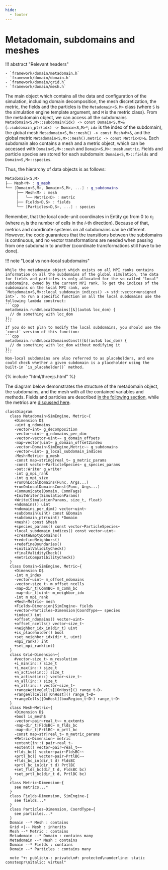 ```yaml
---
hide:
  - footer
---
```


# Metadomain, subdomains and meshes

!!! abstract "Relevant headers"

    - `framework/domain/metadomain.h`
    - `framework/domain/domain.h`
    - `framework/domain/grid.h`
    - `framework/domain/mesh.h`

The main object which contains all the data and configuration of the simulation, including domain decomposition, the mesh discretization, the metric, the fields and the particles is the `Metadomain<S,M>` class (where `S` is the simulation engine template argument, and `M` is the metric class). From the metadomain object, we can access all the subdomains `Metadomain<S,M>::subdomain(idx) -> const Domain<S,M>&` (`::subdomain_ptr(idx) -> Domain<S,M>*`; `idx` is the index of the subdomain), the global mesh `Metadomain<S,M>::mesh() -> const Mesh<M>&`, and the global metric `Metadomain<S,M>::mesh().metric -> const Metric<D>&`. Each subdomain also contains a mesh and a metric object, which can be accessed with `Domain<S,M>::mesh` and `Domain<S,M>::mesh.metric`. Fields and particle species are stored for each subdomain: `Domain<S,M>::fields` and `Domain<S,M>::species`. 

Thus, the hierarchy of data objects is as follows:

```c++
Metadomain<S,M>
├── Mesh<M> : g_mesh
└── [Domain<S,M>, Domain<S,M>, ...] : g_subdomains
     ├── Mesh<M> : mesh
     │   └── Metric<D> : metric
     ├── Fields<D,S> : fields
     └── [Particles<D,S>, ...] : species
```

Remember, that the local code-unit coordinates in Entity go from $0$ to $n_i$ (where $n_i$ is the number of cells in the $i$-th direction). Because of that, metrics and coordinate systems on all subdomains can be different. However, the code guarantees that the transitions between the subdomains is continuous, and no vector transformations are needed when passing from one subdomain to another (coordinate transformations still have to be done).


!!! note "Local vs non-local subdomains"

    While the metadomain object which exists on all MPI ranks contains information on all the subdomains of the global simulation, the data for fields and particles is only allocated for the so-called "local" subdomains, owned by the current MPI rank. To get the indices of the subdomains on the local MPI rank, use `Metadomain<S,M>::local_subdomain_indices() -> std::vector<unsigned int>`. To run a specific function on all the local subdomains use the following lambda construct:
    ```cpp
    metadomain.runOnLocalDomains([&](auto& loc_dom) {
      // do something with loc_dom
    });
    ```
    If you do not plan to modify the local subdomains, you should use the `const` version of this function:
    ```cpp
    metadomain.runOnLocalDomainsConst([&](auto& loc_dom) {
      // do something with loc_dom without modifying it
    });
    ```
    Non-local subdomains are also referred to as placeholders, and one could check whether a given subdomain is a placeholder using the built-in `is_placeholder()` method.

{% include "html/threejs.html" %}

<div class="three-diagram" id="three-metadomain"></div>

<script type="module" src="../domains.js"></script>


The diagram below demonstrates the structure of the metadomain object, the subdomains, and the mesh with all the contained variables and methods. Fields and particles are described [in the following section](./fields_particles.md), while the metrics are [discussed here](./metrics.md).

```mermaid
classDiagram
  class Metadomain~SimEngine, Metric~{
    +Dimension D$
    -uint g_ndomains
    -vector~int~ g_decomposition
    -vector~uint~ g_ndomains_per_dim
    -vector~vector~uint~~ g_domain_offsets
    -map~vector|uint~ g_domain_offset2index
    -vector~Domain~SimEngine,Metric~~ g_subdomains
    -vector~uint~ g_local_subdomain_indices
    -Mesh~Metric~ g_mesh
    -const map~string|real_t~ g_metric_params
    -const vector~ParticleSpecies~ g_species_params
    -out::Writer g_writer
    -int g_mpi_rank
    -int g_mpi_size
    +runOnLocalDomains(Func, Args...)
    +runOnLocalDomainsConst(Func, Args...)
    +Communicate(Domain, CommTags)
    +InitWriter(SimulationParams)
    +Write(SimulationParams, size_t, float)
    +ndomains() uint
    +ndomains_per_dim() vector~uint~
    +subdomain(uint) const &Domain
    +subdomain_ptr(uint) *Domain
    +mesh() const &Mesh
    +species_params() const vector~ParticleSpecies~
    +local_subdomain_indices() const vector~uint~
    +createEmptyDomains()
    +redefineNeighbors()
    +redefineBoundaries()
    +initialValidityCheck()
    +finalValidityCheck()
    +metricCompatibilityCheck()
  }
  class Domain~SimEngine, Metric~{
    +Dimension D$
    -int m_index
    -vector~uint~ m_offset_ndomains
    -vector~size_t~ m_offset_ncells
    -map~dir_t|CommBC~ m_comm_bc
    -map~dir_t|uint~ m_neighbor_idx
    -int m_mpi_rank
    +Mesh~Metric~ mesh
    +Fields~Dimension|SimEngine~ fields
    +vector~Particles~Dimension|CoordType~~ species
    +index() int
    +offset_ndomains() vector~uint~
    +offset_ncells() vector~size_t~
    +neighbor_idx_in(dir_t) uint
    +is_placeholder() bool
    +set_neighbor_idx(dir_t, uint)
    +mpi_rank() int
    +set_mpi_rank(int)
  }
  class Grid~Dimension~{
    #vector~size_t~ m_resolution
    +i_min(in::) size_t
    +i_max(in::) size_t
    +n_active(in::) size_t
    +n_active(in::) vector~size_t~
    +n_all(in::) size_t
    +n_all(in::) vector~size_t~
    +rangeActiveCells[|OnHost]() range_t~D~
    +rangeAllCells[|OnHost]() range_t~D~
    +rangeCells[|OnHost](boxRegion_t~D~) range_t~D~
  }
  class Mesh~Metric~{
    +Dimension D$
    +bool is_mesh$
    -vector~pair~real_t~~ m_extents
    -map~dir_t|FldsBC~ m_flds_bc
    -map~dir_t|PrtlBC~ m_prtl_bc
    -const map~str|real_t~ m_metric_params
    +Metric~Dimension~ metric
    +extent(in::) pair~real_t~
    +extent() vector~pair~real_t~~
    +flds_bc() vector~pair~FldsBC~~
    +prtl_bc() vector~pair~PrtlBC~~
    +flds_bc_in(dir_t d) FldsBC
    +prtl_bc_in(dir_t d) PrtlBC
    +set_flds_bc(dir_t d, FldsBC bc)
    +set_prtl_bc(dir_t d, PrtlBC bc)
  }
  class Metric~Dimension~{
    see metrics...*
  }
  class Fields~Dimension, SimEngine~{
    see fields...*
  }
  class Particles~Dimension, CoordType~{
    see particles...*
  }
  Domain --* Mesh : contains
  Grid <|-- Mesh : inherits
  Mesh --* Metric : contains
  Metadomain --* Domain : contains many
  Metadomain --* Mesh : contains
  Domain --* Fields : contains
  Domain --* Particles : contains many

  note "+: public\n-: private\n#: protected\nunderline: static constexpr\nitalic: virtual"
```
